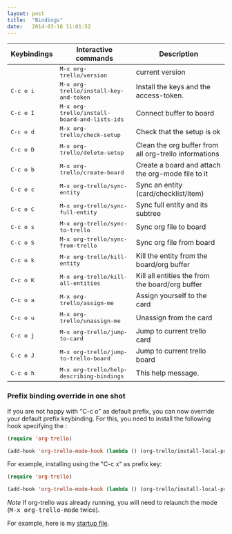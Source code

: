 ```yaml
---
layout: post
title:  "Bindings"
date:   2014-03-16 11:01:52
---
```


Keybindings        | Interactive commands                                  | Description
-------------------|-------------------------------------------------------|----------------------------------------------------------------------------------------------
                   | <kbd>M-x org-trello/version</kbd>                     | current version
<kbd>C-c o i</kbd> | <kbd>M-x org-trello/install-key-and-token</kbd>       | Install the keys and the access-token.
<kbd>C-c o I</kbd> | <kbd>M-x org-trello/install-board-and-lists-ids</kbd> | Connect buffer to board
<kbd>C-c o d</kbd> | <kbd>M-x org-trello/check-setup</kbd>                 | Check that the setup is ok
<kbd>C-c o D</kbd> | <kbd>M-x org-trello/delete-setup</kbd>                | Clean the org buffer from all org-trello informations
<kbd>C-c o b</kbd> | <kbd>M-x org-trello/create-board</kbd>                | Create a board and attach the org-mode file to it
<kbd>C-c o c</kbd> | <kbd>M-x org-trello/sync-entity</kbd>                 | Sync an entity (card/checklist/item)
<kbd>C-c o C</kbd> | <kbd>M-x org-trello/sync-full-entity</kbd>            | Sync full entity and its subtree
<kbd>C-c o s</kbd> | <kbd>M-x org-trello/sync-to-trello</kbd>              | Sync org file to board
<kbd>C-c o S</kbd> | <kbd>M-x org-trello/sync-from-trello</kbd>            | Sync org file from board
<kbd>C-c o k</kbd> | <kbd>M-x org-trello/kill-entity</kbd>                 | Kill the entity from the board/org buffer
<kbd>C-c o K</kbd> | <kbd>M-x org-trello/kill-all-entities</kbd>           | Kill all entities the from the board/org buffer
<kbd>C-c o a</kbd> | <kbd>M-x org-trello/assign-me</kbd>                   | Assign yourself to the card
<kbd>C-c o u</kbd> | <kbd>M-x org-trello/unassign-me</kbd>                 | Unassign from the card
<kbd>C-c o j</kbd> | <kbd>M-x org-trello/jump-to-card</kbd>                | Jump to current trello card
<kbd>C-c o J</kbd> | <kbd>M-x org-trello/jump-to-trello-board</kbd>        | Jump to current trello board
<kbd>C-c o h</kbd> | <kbd>M-x org-trello/help-describing-bindings</kbd>    | This help message.

### Prefix binding override in one shot

If you are not happy with "C-c o" as default prefix, you can now override your default prefix keybinding.
For this, you need to install the following hook specifying the <prefix-key>:

``` lisp
(require 'org-trello)

(add-hook 'org-trello-mode-hook (lambda () (org-trello/install-local-prefix-mode-keybinding! <prefix-key>)))
```

For example, installing using the "C-c x" as prefix key:

``` lisp
(require 'org-trello)

(add-hook 'org-trello-mode-hook (lambda () (org-trello/install-local-prefix-mode-keybinding! "C-c x")))
```

*Note* If org-trello was already running, you will need to relaunch the mode (<kbd>M-x org-trello-mode</kbd> twice).

For example, here is my [startup file](https://github.com/ardumont/orgmode-pack/blob/master/init.el#L3).
